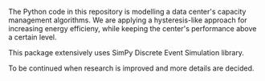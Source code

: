 The Python code in this repository is modelling a data center's capacity
management algorithms. We are applying a hysteresis-like approach for
increasing energy efficieny, while keeping the center's performance above a
certain level.

This package extensively uses SimPy Discrete Event Simulation library.

To be continued when research is improved and more details are decided.
